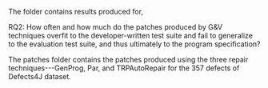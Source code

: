 The folder contains results produced for,

RQ2: How often and how much do the patches produced by G&V techniques 
overfit to the developer-written test suite and fail to generalize to 
the evaluation test suite, and thus ultimately to the program specification?

The patches folder contains the patches produced using 
the three repair techniques---GenProg, Par, and TRPAutoRepair
for the 357 defects of Defects4J dataset. 
